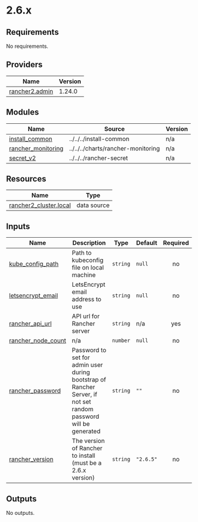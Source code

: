 # 2.6.x

<!-- BEGINNING OF PRE-COMMIT-TERRAFORM DOCS HOOK -->
## Requirements

No requirements.

## Providers

| Name | Version |
|------|---------|
| <a name="provider_rancher2.admin"></a> [rancher2.admin](#provider\_rancher2.admin) | 1.24.0 |

## Modules

| Name | Source | Version |
|------|--------|---------|
| <a name="module_install_common"></a> [install\_common](#module\_install\_common) | ../../../install-common | n/a |
| <a name="module_rancher_monitoring"></a> [rancher\_monitoring](#module\_rancher\_monitoring) | ../../../charts/rancher-monitoring | n/a |
| <a name="module_secret_v2"></a> [secret\_v2](#module\_secret\_v2) | ../../../rancher-secret | n/a |

## Resources

| Name | Type |
|------|------|
| [rancher2_cluster.local](https://registry.terraform.io/providers/rancher/rancher2/latest/docs/data-sources/cluster) | data source |

## Inputs

| Name | Description | Type | Default | Required |
|------|-------------|------|---------|:--------:|
| <a name="input_kube_config_path"></a> [kube\_config\_path](#input\_kube\_config\_path) | Path to kubeconfig file on local machine | `string` | `null` | no |
| <a name="input_letsencrypt_email"></a> [letsencrypt\_email](#input\_letsencrypt\_email) | LetsEncrypt email address to use | `string` | `null` | no |
| <a name="input_rancher_api_url"></a> [rancher\_api\_url](#input\_rancher\_api\_url) | API url for Rancher server | `string` | n/a | yes |
| <a name="input_rancher_node_count"></a> [rancher\_node\_count](#input\_rancher\_node\_count) | n/a | `number` | `null` | no |
| <a name="input_rancher_password"></a> [rancher\_password](#input\_rancher\_password) | Password to set for admin user during bootstrap of Rancher Server, if not set random password will be generated | `string` | `""` | no |
| <a name="input_rancher_version"></a> [rancher\_version](#input\_rancher\_version) | The version of Rancher to install (must be a 2.6.x version) | `string` | `"2.6.5"` | no |

## Outputs

No outputs.
<!-- END OF PRE-COMMIT-TERRAFORM DOCS HOOK -->
